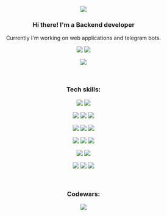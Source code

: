 <p align="center"><img src="https://i.ibb.co/9TZVWdN/darkstussy-logo.png"></p>

<h3 align="center">Hi there! I'm a Backend developer</h3>
<p align="center">
  Currently I'm working on web applications and telegram bots.
</p>
<p align="center">
  <a href="https://t.me/darkstussy"><img src="https://img.shields.io/badge/Telegram-2CA5E0?style=for-the-badge&logo=telegram&logoColor=white"></a>
  <a href="mailto:chornij.stas@gmail.com"><img src="https://img.shields.io/badge/Gmail-D14836?style=for-the-badge&logo=gmail&logoColor=white"></a>
</p>
<p align="center"><img src="https://komarev.com/ghpvc/?username=DarkStussy"></p>
<br>
<h3 align="center">Tech skills:</h3>
<p align="center">
  <img src="https://img.shields.io/badge/python-3670A0?style=for-the-badge&logo=python&logoColor=ffdd54">
  <img src="https://img.shields.io/badge/c-%2300599C.svg?style=for-the-badge&logo=c&logoColor=white">
</p>
<p align="center">
  <img src="https://img.shields.io/badge/FastAPI-005571?style=for-the-badge&logo=fastapi">
  <img src="https://img.shields.io/badge/aiohttp-%232C5bb4.svg?style=for-the-badge&logo=aiohttp&logoColor=white">
  <img src="https://img.shields.io/badge/flask-%23000.svg?style=for-the-badge&logo=flask&logoColor=white">
</p>
<p align="center">
  <img src="https://img.shields.io/badge/aiogram-478FC6?style=for-the-badge">
  <img src="https://img.shields.io/badge/SQLALCHEMY-D71F00?style=for-the-badge&logo=sqlalchemy&logoColor=white&logoSize=auto">
  <img src="https://img.shields.io/badge/pytest-%23ffffff.svg?style=for-the-badge&logo=pytest&logoColor=2f9fe3">
</p>
<p align="center">
  <img src="https://img.shields.io/badge/postgres-%23316192.svg?style=for-the-badge&logo=postgresql&logoColor=white">
  <img src="https://img.shields.io/badge/ClickHouse-FFCC01?style=for-the-badge&logo=clickhouse&logoColor=white">
  <img src="https://img.shields.io/badge/redis-%23DD0031.svg?style=for-the-badge&logo=redis&logoColor=white">
</p>
<p align="center">
  <img src="https://img.shields.io/badge/Amazon%20S3-FF9900?style=for-the-badge&logo=amazons3&logoColor=white">
  <img src="https://img.shields.io/badge/Apache%20Kafka-000?style=for-the-badge&logo=apachekafka">
</p>
<p align="center">
  <img src="https://img.shields.io/badge/docker-%230db7ed.svg?style=for-the-badge&logo=docker&logoColor=white">
  <img src="https://img.shields.io/badge/Linux-FCC624?style=for-the-badge&logo=linux&logoColor=black">
  <img src="https://img.shields.io/badge/nginx-%23009639.svg?style=for-the-badge&logo=nginx&logoColor=white">
</p>
<br>
<h3 align="center">Codewars:</p>
<p align="center">
  <a href="https://www.codewars.com/users/DarkStussy"><img src="https://www.codewars.com/users/DarkStussy/badges/large"></a>
</p>
